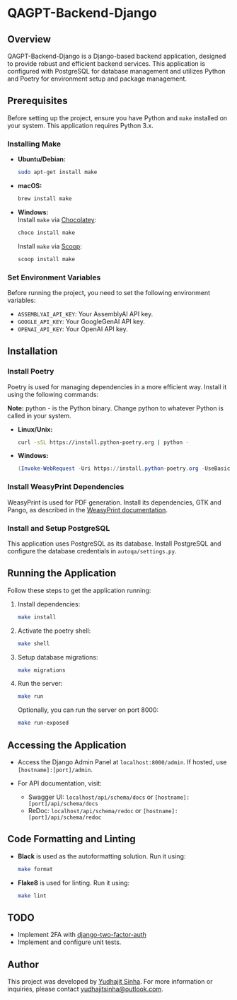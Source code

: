 # QAGPT-Backend-Django

## Overview

QAGPT-Backend-Django is a Django-based backend application, designed to provide robust and efficient backend services. This application is configured with PostgreSQL for database management and utilizes Python and Poetry for environment setup and package management.

## Prerequisites

Before setting up the project, ensure you have Python and `make` installed on your system. This application requires Python 3.x.

### Installing Make

- **Ubuntu/Debian:**
  ```bash
  sudo apt-get install make
  ```

- **macOS:**
  ```bash
  brew install make
  ```

- **Windows:**<br />
  Install `make` via [Chocolatey](https://chocolatey.org/install):
  ```powershell
  choco install make
  ```

  Install `make` via [Scoop](https://scoop.sh/):
  ```powershell
  scoop install make
  ```

### Set Environment Variables

Before running the project, you need to set the following environment variables:

- `ASSEMBLYAI_API_KEY`: Your AssemblyAI API key.
- `GOOGLE_API_KEY`: Your GoogleGenAI API key.
- `OPENAI_API_KEY`: Your OpenAI API key.

## Installation

### Install Poetry

Poetry is used for managing dependencies in a more efficient way. Install it using the following commands:

**Note:** python - is the Python binary. Change python to whatever Python is called in your system.

- **Linux/Unix:**
  ```bash
  curl -sSL https://install.python-poetry.org | python -
  ```

- **Windows:**
  ```powershell
  (Invoke-WebRequest -Uri https://install.python-poetry.org -UseBasicParsing).Content | python -
  ```

### Install WeasyPrint Dependencies

WeasyPrint is used for PDF generation. Install its dependencies, GTK and Pango, as described in the [WeasyPrint documentation](https://doc.courtbouillon.org/weasyprint/stable/first_steps.html).

### Install and Setup PostgreSQL

This application uses PostgreSQL as its database. Install PostgreSQL and configure the database credentials in `autoqa/settings.py`.

## Running the Application

Follow these steps to get the application running:

1. Install dependencies:
   ```bash
   make install
   ```

2. Activate the poetry shell:
   ```bash
   make shell
   ```

3. Setup database migrations:
   ```bash
   make migrations
   ```

4. Run the server:
   ```bash
   make run
   ```
   Optionally, you can run the server on port 8000:
   ```bash
   make run-exposed
   ```

## Accessing the Application

- Access the Django Admin Panel at `localhost:8000/admin`. If hosted, use `[hostname]:[port]/admin`.

- For API documentation, visit:
  - Swagger UI: `localhost/api/schema/docs` or `[hostname]:[port]/api/schema/docs`
  - ReDoc: `localhost/api/schema/redoc` or `[hostname]:[port]/api/schema/redoc`

## Code Formatting and Linting

- **Black** is used as the autoformatting solution.
  Run it using:
  ```bash
  make format
  ```

- **Flake8** is used for linting.
  Run it using:
  ```bash
  make lint
  ```

## TODO

- Implement 2FA with [django-two-factor-auth](https://github.com/jazzband/django-two-factor-auth/tree/master/example)
- Implement and configure unit tests.

## Author

This project was developed by [Yudhajit Sinha](https://github.com/lord-haji). For more information or inquiries, please contact [yudhajitsinha@outlook.com](mailto:yudhajitsinha@outlook.com).